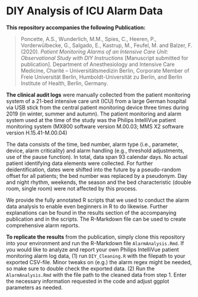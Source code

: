# DIY Analysis of ICU Alarm Data

**This repository accompanies the following Publication:**

> Poncette, A.S., Wunderlich, M.M., Spies, C., Heeren, P., Vorderwülbecke, G., Salgado, E., Kastrup, M., Feufel, M. and Balzer, F. (2020). *Patient Monitoring Alarms of an Intensive Care Unit: Observational Study with DIY Instructions* [Manuscript submitted for publication]. Department of Anesthesiology and Intensive Care Medicine, Charité – Universitätsmedizin Berlin, Corporate Member of Freie Universität Berlin, Humboldt-Universität zu Berlin, and Berlin Institute of Health, Berlin, Germany.

**The clinical audit logs** were manually collected from the patient monitoring system of a 21-bed intensive care unit (ICU)
from a large German hospital via USB stick from the central patient monitoring device three times during 2019 (in winter, summer and autumn).
The patient monitoring and alarm system used at the time of the study was the Philips IntelliVue patient monitoring system (MX800 software version M.00.03; MMS X2 software version H.15.41-M.00.04)

The data consists of the time, bed number, alarm type (i.e., parameter, device, alarm criticality) and alarm handling (e.g., threshold adjustments,
use of the pause function). In total, data span 93 calendar days. No actual patient identifying data elements were collected.
For further deidentification, dates were shifted into the future by a pseudo-random offset for all patients; the bed number was replaced by a pseudonym.
Day and night rhythm, weekends, the season and the bed characteristic (double room, single room) were not affected by this process.

We provide the fully annotated R scripts that we used to conduct the alarm data analysis to enable even beginners in R to do likewise.
Further explanations can be found in the results section of the accompanying publication and in the scripts.
The R-Markdown file can be used to create comprehensive alarm reports.

**To replicate the results** from the publication, simply clone this repository into your environment and run the R-Markdown file `AlarmAnalysis.Rmd`. If you would like to analyze and report your own Philips IntelliVue patient monitoring alarm log data, (1) run `DIY_Cleaning.R` with the filepath to your exported CSV-file. Minor tweaks on (e.g.) the alarm regex might be needed, so make sure to double check the exported data. (2) Run the `AlarmAnalysis.Rmd` with the file path to the cleaned data from step 1. Enter the necessary information requested in the code and adjust ggplot parameters as needed.

